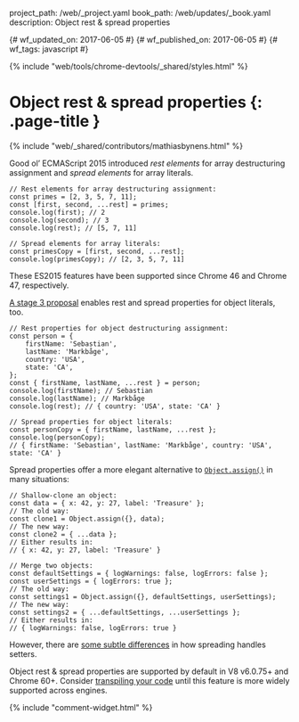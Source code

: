 project_path: /web/_project.yaml
book_path: /web/updates/_book.yaml
description: Object rest & spread properties

{# wf_updated_on: 2017-06-05 #}
{# wf_published_on: 2017-06-05 #}
{# wf_tags: javascript #}

{% include "web/tools/chrome-devtools/_shared/styles.html" %}

# Object rest & spread properties {: .page-title }

{% include "web/_shared/contributors/mathiasbynens.html" %}

Good ol’ ECMAScript 2015 introduced _rest elements_ for array destructuring
assignment and _spread elements_ for array literals.

    // Rest elements for array destructuring assignment:
    const primes = [2, 3, 5, 7, 11];
    const [first, second, ...rest] = primes;
    console.log(first); // 2
    console.log(second); // 3
    console.log(rest); // [5, 7, 11]

    // Spread elements for array literals:
    const primesCopy = [first, second, ...rest];
    console.log(primesCopy); // [2, 3, 5, 7, 11]

These ES2015 features have been supported since Chrome 46 and Chrome 47,
respectively.

[A stage 3 proposal](https://github.com/tc39/proposal-object-rest-spread)
enables rest and spread properties for object literals, too.

    // Rest properties for object destructuring assignment:
    const person = {
        firstName: 'Sebastian',
        lastName: 'Markbåge',
        country: 'USA',
        state: 'CA',
    };
    const { firstName, lastName, ...rest } = person;
    console.log(firstName); // Sebastian
    console.log(lastName); // Markbåge
    console.log(rest); // { country: 'USA', state: 'CA' }

    // Spread properties for object literals:
    const personCopy = { firstName, lastName, ...rest };
    console.log(personCopy);
    // { firstName: 'Sebastian', lastName: 'Markbåge', country: 'USA', state: 'CA' }

Spread properties offer a more elegant alternative to
[`Object.assign()`](https://developer.mozilla.org/en-US/docs/Web/JavaScript/Reference/Global_Objects/Object/assign)
in many situations:

    // Shallow-clone an object:
    const data = { x: 42, y: 27, label: 'Treasure' };
    // The old way:
    const clone1 = Object.assign({}, data);
    // The new way:
    const clone2 = { ...data };
    // Either results in:
    // { x: 42, y: 27, label: 'Treasure' }

    // Merge two objects:
    const defaultSettings = { logWarnings: false, logErrors: false };
    const userSettings = { logErrors: true };
    // The old way:
    const settings1 = Object.assign({}, defaultSettings, userSettings);
    // The new way:
    const settings2 = { ...defaultSettings, ...userSettings };
    // Either results in:
    // { logWarnings: false, logErrors: true }

However, there are [some subtle
differences](http://2ality.com/2016/10/rest-spread-properties.html#spread-defines-properties-objectassign-sets-them)
in how spreading handles setters.

Object rest & spread properties are supported by default in V8 v6.0.75+ and
Chrome 60+. Consider [transpiling your
code](https://babeljs.io/docs/plugins/transform-object-rest-spread/) until this
feature is more widely supported across engines.

{% include "comment-widget.html" %}
